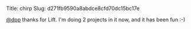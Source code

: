Title: chirp
Slug: d271fb9590a8abdce8cfd70dc15bc17e

<a href="http://twitter.com/dpp">@dpp</a> thanks for Lift. I'm doing 2 projects in it now, and it has been fun :-)
